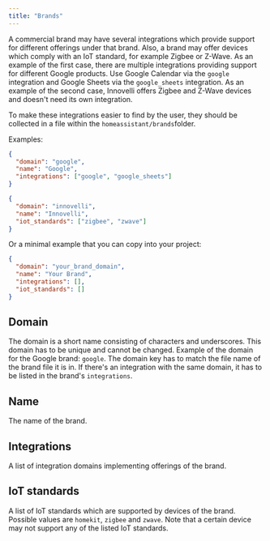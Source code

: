 ```yaml
---
title: "Brands"
---
```


A commercial brand may have several integrations which provide support for different offerings under that brand. Also, a brand may offer devices which comply with an IoT standard, for example Zigbee or Z-Wave.
As an example of the first case, there are multiple integrations providing support for different Google products. Use Google Calendar via the `google` integration and Google Sheets via the `google_sheets` integration.
As an example of the second case, Innovelli offers Zigbee and Z-Wave devices and doesn't need its own integration.

To make these integrations easier to find by the user, they should be collected in a file within the `homeassistant/brands`folder.

Examples:
```json
{
  "domain": "google",
  "name": "Google",
  "integrations": ["google", "google_sheets"]
}
```

```json
{
  "domain": "innovelli",
  "name": "Innovelli",
  "iot_standards": ["zigbee", "zwave"]
}
```

Or a minimal example that you can copy into your project:

```json
{
  "domain": "your_brand_domain",
  "name": "Your Brand",
  "integrations": [],
  "iot_standards": []
}
```

## Domain

The domain is a short name consisting of characters and underscores. This domain has to be unique and cannot be changed. Example of the domain for the Google brand: `google`. The domain key has to match the file name of the brand file it is in. If there's an integration with the same
domain, it has to be listed in the brand's `integrations`.

## Name

The name of the brand.

## Integrations

A list of integration domains implementing offerings of the brand.

## IoT standards

A list of IoT standards which are supported by devices of the brand. Possible values are `homekit`, `zigbee` and `zwave`. Note that a certain device may not support any of the listed IoT standards.
